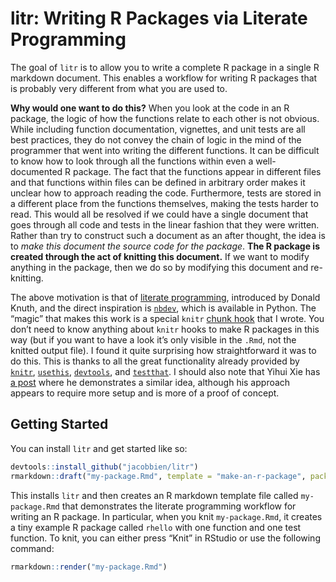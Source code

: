 
<!-- README.md is generated from README.Rmd. Please edit that file -->

# litr: Writing R Packages via Literate Programming

<!-- badges: start -->
<!-- badges: end -->

The goal of `litr` is to allow you to write a complete R package in a
single R markdown document. This enables a workflow for writing R
packages that is probably very different from what you are used to.

**Why would one want to do this?** When you look at the code in an R
package, the logic of how the functions relate to each other is not
obvious. While including function documentation, vignettes, and unit
tests are all best practices, they do not convey the chain of logic in
the mind of the programmer that went into writing the different
functions. It can be difficult to know how to look through all the
functions within even a well-documented R package. The fact that the
functions appear in different files and that functions within files can
be defined in arbitrary order makes it unclear how to approach reading
the code. Furthermore, tests are stored in a different place from the
functions themselves, making the tests harder to read. This would all be
resolved if we could have a single document that goes through all code
and tests in the linear fashion that they were written. Rather than try
to construct such a document as an after thought, the idea is to *make
this document the source code for the package*. **The R package is
created through the act of knitting this document.** If we want to
modify anything in the package, then we do so by modifying this document
and re-knitting.

The above motivation is that of [literate
programming](https://en.wikipedia.org/wiki/Literate_programming),
introduced by Donald Knuth, and the direct inspiration is
[`nbdev`](https://nbdev.fast.ai/), which is available in Python. The
“magic” that makes this work is a special `knitr` [chunk
hook](https://yihui.org/knitr/hooks/) that I wrote. You don’t need to
know anything about `knitr` hooks to make R packages in this way (but if
you want to have a look it’s only visible in the `.Rmd`, not the knitted
output file). I found it quite surprising how straightforward it was to
do this. This is thanks to all the great functionality already provided
by [`knitr`](https://yihui.org/knitr/),
[`usethis`](https://usethis.r-lib.org/),
[`devtools`](https://devtools.r-lib.org/), and
[`testthat`](https://testthat.r-lib.org/). I should also note that Yihui
Xie has [a post](https://yihui.org/rlp/) where he demonstrates a similar
idea, although his approach appears to require more setup and is more of
a proof of concept.

## Getting Started

You can install `litr` and get started like so:

``` r
devtools::install_github("jacobbien/litr")
rmarkdown::draft("my-package.Rmd", template = "make-an-r-package", package = "litr")
```

This installs `litr` and then creates an R markdown template file called
`my-package.Rmd` that demonstrates the literate programming workflow for
writing an R package. In particular, when you knit `my-package.Rmd`, it
creates a tiny example R package called `rhello` with one function and
one test function. To knit, you can either press “Knit” in RStudio or
use the following command:

``` r
rmarkdown::render("my-package.Rmd")
```

